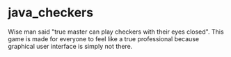 # java_checkers
Wise man said "true master can play checkers with their eyes closed". This game is made for everyone to feel like a true professional because graphical user interface is simply not there.  
